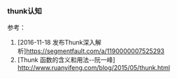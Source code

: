 ### thunk认知

参考：
1. [2016-11-18 发布Thunk深入解析]https://segmentfault.com/a/1190000007525293
2. [Thunk 函数的含义和用法--阮一峰] http://www.ruanyifeng.com/blog/2015/05/thunk.html


